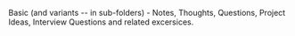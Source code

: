 Basic (and variants -- in sub-folders) - Notes, Thoughts, Questions, Project Ideas, Interview Questions and related excersices. 
